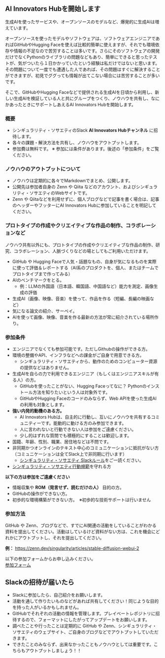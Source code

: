 ## AI Innovators Hubを開始します

生成AIを使ったサービスや、オープンソースのモデルなど、爆発的に生成AIは増えています。

オープンソースを使ったモデルやソフトウェアは、ソフトウェアエンジニアであればGitHubやHugging Faceを使えば比較的簡単に使えますが、それでも環境依存や情報の不足なので苦労することは多いです。さらにそのソフトウェアの開発だけでなくPythonのライブラリの問題などもあり、簡単にできると思ったテストが、気がついたら１日かかっていたという経験は私だけではないと思います。
その問題について一度でも遭遇した人であれば、その問題はすぐに解決することができますが、初見でググっても情報が出てこない場合には苦労することが多いです。

そこで、GitHubやHugging Faceなどで提供される生成AIを日頃から利用し、新しい生成AIを検証している人と共にグループをつくり、ノウハウを共有し、なにかあったときにサポートしあえるAI Innovators Hubを開始します。

### 概要
- シンギュラリティ・ソサエティのSlack **AI Innovators Hubチャンネル** に招待します。
- 各々の課題・解決方法を共有し、ノウハウをアウトプットします。
- 参加費は無料です。 ※ 参加には条件があります。後述の「参加条件」をご覧ください。

### ノウハウのアウトプットについて
- ノウハウは定期的に各々でMarkdownでまとめ、公開します。
- 公開先は参加者自身の Zenn や Qiita などのアカウント、およびシンギュラリティ・ソサエティのWebサイトです。
- Zenn や Qiitaなどを利用せずに、個人ブログなどで記事を書く場合は、記事のヘッダーやフッターにAI Innovators Hubに参加していることを明記してください。

### プロトタイプの作成やクリエイティブな作品の制作、コラボレーションなど
ノウハウ共有以外にも、プロトタイプの作成やクリエイティブな作品の制作、研究、コラボレーション、人脈づくりなどの場としてもご利用いただけます。

- GitHub や Hugging Faceで人気・話題なもの、自身が気になるものを実際に使って評価＆レポートする（AI系のプロダクトを、個人、またはチームでプロトタイプまで作ってみる）
- AIのベンチマークをとる。
  - 例：LLMの外国語（日本語、韓国語、中国語など）能力を測定、画像生成の評価
- 生成AI（画像、映像、音楽）を使って、作品を作る（短編、長編の映画など）
- 気になる論文の紹介、サーベイ。
- AIを使って画像、映像、音楽を作る最新の方法が常に紹介されている場所作り。


### 参加条件
- エンジニアでなくても参加可能です。ただしGithubの操作ができる方。
- 環境の整備やAPI、インフラなどへの課金がご自身で用意できる方。
  - シンギュラリティ・ソサエティから、動作のためのコンピューター資源の提供などはありません。
- 生成AIを自らの力で利用できるエンジニア（もしくはエンジニアスキルが有る人）の方。
  - GitHubを使ったことがない、Hugging Faceってなに？ Pythonのインストール方法を知りたいという人は対象外です。
  - GitHubやHugging Faceのコードのみならず、Web APIを使った生成AIの利用も対象とします。
- **強い内発的動機のある方。**
  - AI Innovators Hubは、自主的に行動し、互いにノウハウを共有するコミュニティーです。能動的に動ける方のみ参加できます。
  - 人に言われないと行動できない人は参加をご遠慮ください。
  - 少し的はずれな質問でも積極的にすることは歓迎します。
- 国籍、年齢、性別、職業、居住地などは不問です。
- 非同期かつオンラインのテキスト中心のコミュニケーションに抵抗がない方（コミュニケーションは全てSlack上で非同期に行います）
  - [シンギュラリティ・ソサエティ Slackルール](./SlackRule.md)をご一読ください。
- [シンギュラリティ・ソサエティ行動規範](./code-of-conduct.md)を守れる方

**以下の方は参加をご遠慮ください**
- 情報収集や **ROM（発言せず、読むだけの人）** 目的の方。
- GitHubの操作ができない方。
- 初歩的な環境構築ができない方。　※初歩的な技術サポートは行いません

### 参加方法
GitHub や Zenn、ブログなどで、すでにAI関連の活動をしていることがわかる資料を提出してください。活動はしているけど資料がない方は、これを機会にどれかにアウトプットし、それを提出してください。

**例：** 
https://zenn.dev/singularity/articles/stable-diffusion-webui-2


以下の参加フォームからお申し込みください。<br>
[参加フォーム](https://docs.google.com/forms/d/e/1FAIpQLSehJKVl5EJwHF8vbDBV-UBdYC1mNvvweCR2SHnZ7AevUlSs0Q/viewform?usp=sf_link)

## Slackの招待が届いたら
- Slackに参加したら、自己紹介をお願いします。
- 活動を通して作りたいものなどがあれば共有してください！同じような目的を持った人がいるかもしれません。
- GitHubでそれぞれの活動の情報を管理します。プレイベートレポジトリに招待するので、フォーマットにしたがってアップデートをお願いします。
- 調べたことや行ったことは定期的に GitHub や Zenn、シンギュラリティ・ソサエティのウェブサイト、ご自身のブログなどでアウトプットしていただきます。
- できたことのみならず、出来なかったこともノウハウとしては重要です。こちらもアウトプットしましょう！！

